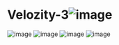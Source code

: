 # Velozity-3![image](https://github.com/arnabshi/Velozity-3/assets/86186766/a07eaf69-e9b7-4b9d-8e8c-61910695a39f)
![image](https://github.com/arnabshi/Velozity-3/assets/86186766/4129269a-fc72-4843-a4ef-5ff0232fc60d)
![image](https://github.com/arnabshi/Velozity-3/assets/86186766/385a2751-f84d-4445-a3aa-9b601dbbf702)
![image](https://github.com/arnabshi/Velozity-3/assets/86186766/c2cdf767-ff06-4220-9548-01dea7e2259c)
![image](https://github.com/arnabshi/Velozity-3/assets/86186766/f0ce699f-152f-429c-aa08-a5e27d2b3447)


